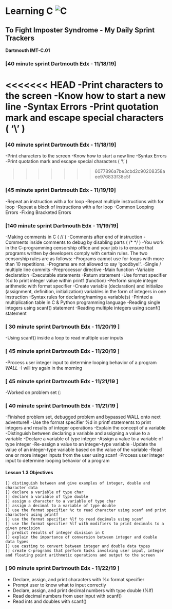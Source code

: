 ﻿# Learning C ![C](https://cdn.iconscout.com/icon/free/png-256/c-programming-569564.png)


## To Fight Imposter Syndrome - My Daily Sprint Trackers

**Dartmouth IMT-C.01**

### [40 minute sprint Dartmouth Edx - 11/18/19]
<<<<<<< HEAD
-Print characters to the screen
-Know how to start a new line
-Syntax Errors
-Print quotation mark and escape special characters ( ‘\’ )
=======

### [40 minute sprint Dartmouth Edx - 11/18/19]

-Print characters to the screen
-Know how to start a new line
-Syntax Errors
-Print quotation mark and escape special characters ( ‘\’ )

>>>>>>> 6077896a7be3cbd2c90208358aee976833f38c5f
### [45 minute sprint Dartmouth Edx - 11/19/19]
-Repeat an instruction with a for loop
-Repeat multiple instructions with for loop
-Repeat a block of instructions with a for loop
-Common Looping Errors
-Fixing Bracketed Errors

### [140 minute sprint Dartmouth Edx - 11/19/19]
-Making comments in C ( // )
-Comments after end of instruction
-Comments inside comments to debug by disabling parts ( /*   */ )
-You work in the C-programming censorship office and your job is to ensure that programs written by developers comply with certain rules. The two censorship rules are as follows:
	-Programs cannot use for-loops with more than 10 repetitions.
	-Programs are not allowed to say 'goodbye!'.
-Single / multiple line commits
-Preprocessor directive 
-Main function
-Variable declaration
-Executable statements
-Return statement
-Use format specifier %d to print integer value within printf (function)
-Perform simple integer arithmetic with format specifier
-Create variable (declaration) and initialize (assignment, definition, initialization) variables in the form of integers in one instruction
-Syntax rules for declaring/naming a variable(s)
-Printed a multiplication table in C & Python programming language
-Reading single integers using scanf() statement
-Reading multiple integers using scanf() statement

### [ 30 minute sprint Dartmouth Edx - 11/20/19 ]
-Using scanf() inside a loop to read multiple user inputs

### [ 45 minute sprint Dartmouth Edx - 11/20/19 ]
-Process user integer input to determine looping behavior of a program *WALL* -I will try again in the morning

### [ 45 minute sprint Dartmouth Edx - 11/21/19 ]
-Worked on problem set (:
  
### [ 40 minute sprint Dartmouth Edx - 11/21/19 ]
-Finished problem set, debugged problem and bypassed WALL onto next adventure!!
-Use the format specifier %d in printf statements to print integers and results of integer operations
-Explain the concept of a variable
-Distinguish between declaring a variable and assigning a value to a variable
-Declare a variable of type integer
-Assign a value to a variable of type integer
-Re-assign a value to an integer-type variable
-Update the value of an integer-type variable based on the value of the variable
-Read one or more integer inputs from the user using scanf
-Process user integer input to determine looping behavior of a program

#### Lesson 1.3 Objectives
	[] distinguish between and give examples of integer, double and character data
	[] declare a variable of type char
	[] declare a variable of type double
	[] assign a character to a variable of type char
	[] assign a decimal to a variable of type double
	[] use the format specifier %c to read character using scanf and print characters using printf
	[] use the format specifier %lf to read decimals using scanf
	[] use the format specifier %lf with modifiers to print decimals to a given precision
	[] predict results of integer division in C
	[] explain the importance of conversion between integer and double data types
	[] use casting to convert between integer and double data types
	[] create C-programs that perform tasks involving user input, integer and floating point arithmetic operations and output to the screen

### [ 90 minute sprint Dartmouth Edx - 11/22/19 ]
- Declare, assign, and print characters with %c format specifier
- Prompt user to know what to input correctly
- Declare, assign, and print decimal numbers with type double (%lf)
- Read decimal numbers from user input with scanf()
- Read ints and doubles with scanf()
